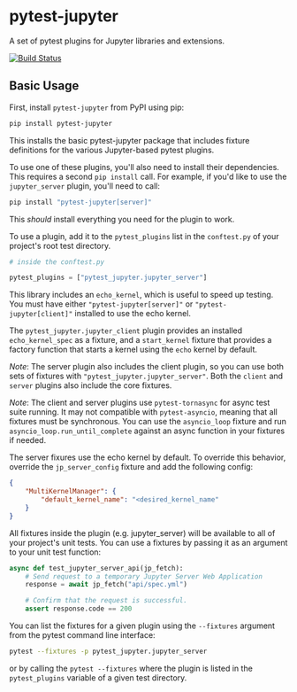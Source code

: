 # pytest-jupyter

A set of pytest plugins for Jupyter libraries and extensions.

[![Build Status](https://github.com/jupyter-server/pytest-jupyter/actions/workflows/test.yml/badge.svg?query=branch%3Amain++)](https://github.com/jupyter-server/pytest-jupyter/actions/workflows/test.yml/badge.svg?query=branch%3Amain++)

## Basic Usage

First, install `pytest-jupyter` from PyPI using pip:

```bash
pip install pytest-jupyter
```

This installs the basic pytest-jupyter package that includes fixture definitions for the various Jupyter-based pytest plugins.

To use one of these plugins, you'll also need to install their dependencies. This requires a second `pip install` call. For example, if you'd like to use the `jupyter_server` plugin, you'll need to call:

```bash
pip install "pytest-jupyter[server]"
```

This *should* install everything you need for the plugin to work.

To use a plugin, add it to the `pytest_plugins` list in the `conftest.py` of your project's root test directory.

```python
# inside the conftest.py

pytest_plugins = ["pytest_jupyter.jupyter_server"]
```

This library includes an `echo_kernel`, which is useful to speed up testing.
You must have either `"pytest-jupyter[server]"` or `"pytest-jupyter[client]"`
installed to use the echo kernel.

The `pytest_jupyter.jupyter_client` plugin provides an installed
`echo_kernel_spec` as a fixture, and a `start_kernel` fixture
that provides a factory function that starts a kernel using the `echo` kernel
by default.

*Note*: The server plugin also includes the client plugin, so you can use both
sets of fixtures with `"pytest_jupyter.jupyter_server"`.  Both the `client`
and `server` plugins also include the core fixtures.

*Note*: The client and server plugins use `pytest-tornasync` for async
test suite running.  It may not compatible with `pytest-asyncio`, meaning
that all fixtures must be synchronous.  You can use the `asyncio_loop` fixture
and run `asyncio_loop.run_until_complete` against an async function in your
fixtures if needed.

The server fixures use the echo kernel by default.  To override this behavior,
override the `jp_server_config` fixture and add the following config:

```json
{
    "MultiKernelManager": {
        "default_kernel_name": "<desired_kernel_name"
    }
}
```

All fixtures inside the plugin (e.g. jupyter_server) will be available to all of your project's unit tests. You can use a fixtures by passing it as an argument to your unit test function:

```python
async def test_jupyter_server_api(jp_fetch):
    # Send request to a temporary Jupyter Server Web Application
    response = await jp_fetch("api/spec.yml")

    # Confirm that the request is successful.
    assert response.code == 200
```

You can list the fixtures for a given plugin using the `--fixtures` argument from the pytest command line interface:

```bash
pytest --fixtures -p pytest_jupyter.jupyter_server
```

or by calling the `pytest --fixtures` where the plugin is listed in the `pytest_plugins` variable of a given test directory.
